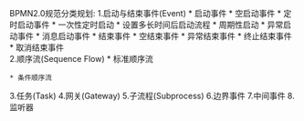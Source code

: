 BPMN2.0规范分类规划:
1.启动与结束事件(Event)
    * 启动事件
        * 空启动事件
        * 定时启动事件
            * 一次性定时启动
            * 设置多长时间后启动流程
            * 周期性启动
        * 异常启动事件
        * 消息启动事件
    * 结束事件
        * 空结束事件
        * 异常结束事件
        * 终止结束事件
        * 取消结束事件    
2.顺序流(Sequence Flow)
    * 标准顺序流
        
    * 条件顺序流
3.任务(Task)
4.网关(Gateway)
5.子流程(Subprocess)
6.边界事件
7.中间事件
8.监听器
